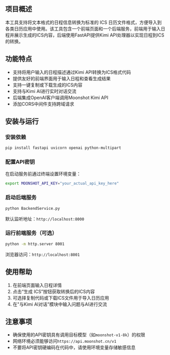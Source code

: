 ## 项目概述
本工具支持将文本格式的日程信息转换为标准的 ICS 日历文件格式，方便导入到各类日历应用中使用。该工具包含一个前端页面和一个后端服务，前端用于输入日程并展示生成的ICS内容，后端使用FastAPI提供Kimi API处理器以实现日程到ICS的转换。

## 功能特点
- 支持将用户输入的日程描述通过Kimi API转换为ICS格式代码
- 提供友好的前端界面用于输入日程和查看生成结果
- 支持一键复制或下载生成的ICS内容
- 支持与Kimi AI进行实时对话交流
- 后端集成OpenAI客户端调用Moonshot Kimi API
- 添加CORS中间件支持跨域请求

## 安装与运行
### 安装依赖
```bash
pip install fastapi uvicorn openai python-multipart
```

### 配置API密钥
在启动服务前通过终端设置环境变量：
```bash
export MOONSHOT_API_KEY="your_actual_api_key_here"
```

### 启动后端服务
```bash
python BackendService.py
```
默认监听地址：`http://localhost:8000`

### 运行前端服务（可选）
```bash
python -m http.server 8001
```
浏览器访问：`http://localhost:8001`

## 使用帮助
1. 在前端页面输入日程详情
2. 点击“生成 ICS”按钮获取转换后的ICS内容
3. 可选择复制代码或下载ICS文件用于导入日历应用
4. 在"与Kimi AI对话"模块中输入问题与AI进行交流

## 注意事项
- 确保使用的API密钥具有调用目标模型（如`moonshot-v1-8k`）的权限
- 网络环境必须能够访问`https://api.moonshot.cn/v1`
- 不要将API密钥硬编码在代码中，请使用环境变量存储敏感信息